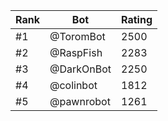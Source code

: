 Rank|Bot|Rating
---|---|---
#1|@ToromBot|2500
#2|@RaspFish|2283
#3|@DarkOnBot|2250
#4|@colinbot|1812
#5|@pawnrobot|1261
